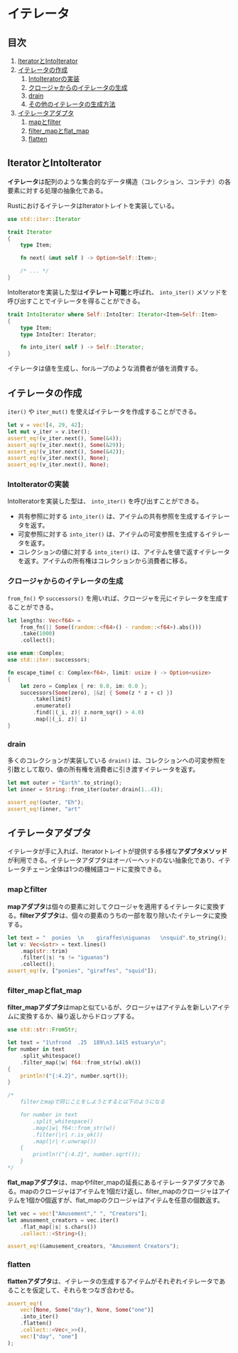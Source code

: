 # イテレータ


## 目次

1. [IteratorとIntoIterator](#iteratorとintoiterator)
1. [イテレータの作成](#イテレータの作成)
	1. [IntoIteratorの実装](#IntoIteratorの実装)
	1. [クロージャからのイテレータの生成](#クロージャからのイテレータの生成)
	1. [drain](#drain)
	1. [その他のイテレータの生成方法](#その他のイテレータの生成方法)
1. [イテレータアダプタ](#イテレータアダプタ)
	1. [mapとfilter](#mapとfilter)
	1. [filter_mapとflat_map](#filter_mapとflat_map)
	1. [flatten](#flatten)


## IteratorとIntoIterator

**イテレータ**は配列のような集合的なデータ構造（コレクション、コンテナ）の各要素に対する処理の抽象化である。

RustにおけるイテレータはIteratorトレイトを実装している。

```rust
use std::iter::Iterator

trait Iterator
{
    type Item;

    fn next( &mut self ) -> Option<Self::Item>;

    /* ... */
}
```

IntoIteratorを実装した型は**イテレート可能**と呼ばれ、 `into_iter()` メソッドを呼び出すことでイテレータを得ることができる。

```rust
trait IntoIterator where Self::IntoIter: Iterator<Item=Self::Item>
{
    type Item;
    type IntoIter: Iterator;

    fn into_iter( self ) -> Self::Iterator;
}
```

イテレータは値を生成し、forループのような消費者が値を消費する。


## イテレータの作成

`iter()` や `iter_mut()` を使えばイテレータを作成することができる。

```rust
let v = vec![4, 29, 42];
let mut v_iter = v.iter();
assert_eq!(v_iter.next(), Some(&4));
assert_eq!(v_iter.next(), Some(&29));
assert_eq!(v_iter.next(), Some(&42));
assert_eq!(v_iter.next(), None);
assert_eq!(v_iter.next(), None);
```

### IntoIteratorの実装

IntoIteratorを実装した型は、 `into_iter()` を呼び出すことができる。

- 共有参照に対する `into_iter()` は、アイテムの共有参照を生成するイテレータを返す。
- 可変参照に対する `into_iter()` は、アイテムの可変参照を生成するイテレータを返す。
- コレクションの値に対する `into_iter()` は、アイテムを値で返すイテレータを返す。アイテムの所有権はコレクションから消費者に移る。

### クロージャからのイテレータの生成

`from_fn()` や `successors()` を用いれば、クロージャを元にイテレータを生成することができる。

```rust
let lengths: Vec<f64> =
    from_fn(|| Some((random::<f64>() - random::<f64>).abs()))
    .take(1000)
    .collect();
```

```rust
use enum::Complex;
use std::iter::successors;

fn escape_time( c: Complex<f64>, limit: usize ) -> Option<usize>
{
    let zero = Complex { re: 0.0, im: 0.0 };
    successors(Some(zero), |&z| { Some(z * z + c) })
        .take(limit)
        .enumerate()
        .find(|(_i, z)| z.norm_sqr() > 4.0)
        .map(|(_i, z)| i)
}
```

### drain

多くのコレクションが実装している `drain()` は、コレクションへの可変参照を引数として取り、値の所有権を消費者に引き渡すイテレータを返す。 

```rust
let mut outer = "Earth".to_string();
let inner = String::from_iter(outer.drain(1..4));

assert_eq!(outer, "Eh");
assert_eq!(inner, "art"
```


## イテレータアダプタ

イテレータが手に入れば、Iteratorトレイトが提供する多様な**アダプタメソッド**が利用できる。イテレータアダプタはオーバーヘッドのない抽象化であり、イテレータチェーン全体は1つの機械語コードに変換できる。

### mapとfilter

**mapアダプタ**は個々の要素に対してクロージャを適用するイテレータに変換する。**filterアダプタ**は、個々の要素のうちの一部を取り除いたイテレータに変換する。

```rust
let text = "  ponies  \n    giraffes\niguanas   \nsquid".to_string();
let v: Vec<&str> = text.lines()
    .map(str::trim)
    .filter(|s| *s != "iguanas")
    .collect();
assert_eq!(v, ["ponies", "giraffes", "squid"]);
```

### filter_mapとflat_map

**filter_mapアダプタ**はmapと似ているが、クロージャはアイテムを新しいアイテムに変換するか、繰り返しからドロップする。

```rust
use std::str::FromStr;

let text = "1\nfrond  .25  189\n3.1415 estuary\n";
for number in text
    .split_whitespace()
    .filter_map(|w| f64::from_str(w).ok())
{
    println!("{:4.2}", number.sqrt());
}

/*
    filterとmapで同じことをしようとすると以下のようになる

    for number in text
        .split_whitespace()
        .map(|w| f64::from_str(w))
        .filter(|r| r.is_ok())
        .map(|r| r.unwrap())
    {
        println!("{:4.2}", number.sqrt());
    }
*/
```

**flat_mapアダプタ**は、mapやfilter_mapの延長にあるイテレータアダプタである。mapのクロージャはアイテムを1個だけ返し、filter_mapのクロージャはアイテムを1個か0個返すが、flat_mapのクロージャはアイテムを任意の個数返す。

```rust
let vec = vec!["Amusement"," ", "Creators"];
let amusement_creators = vec.iter()
    .flat_map(|s| s.chars())
    .collect::<String>();

assert_eq!(&amusement_creators, "Amusement Creators");
```

### flatten

**flattenアダプタ**は、イテレータの生成するアイテムがそれぞれイテレータであることを仮定して、それらをつなぎ合わせる。

```rust
assert_eq!(
	vec![None, Some("day"), None, Some("one")]
    .into_iter()
    .flatten()
    .collect::<Vec<_>>(),
    vec!["day", "one"]
);
```
